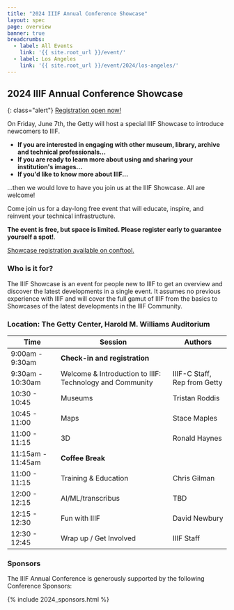 ```yaml
---
title: "2024 IIIF Annual Conference Showcase"
layout: spec
page: overview
banner: true 
breadcrumbs:
  - label: All Events
    link: '{{ site.root_url }}/event/'
  - label: Los Angeles
    link: '{{ site.root_url }}/event/2024/los-angeles/'
---
```


## 2024 IIIF Annual Conference Showcase

{: class="alert"}
[Registration open now!][registration]

On Friday, June 7th, the Getty will host a special IIIF Showcase to introduce newcomers to IIIF.

* **If you are interested in engaging with other museum, library, archive and technical professionals...**
* **If you are ready to learn more about using and sharing your institution's images...**
* **If you'd like to know more about IIIF...**

...then we would love to have you join us at the IIIF Showcase. All are welcome!

Come join us for a day-long free event that will educate, inspire, and reinvent your technical infrastructure. 

**The event is free, but space is limited. Please register early to guarantee yourself a spot!**. 

[Showcase registration available on conftool.][registration]

### Who is it for?

The IIIF Showcase is an event for people new to IIIF to get an overview and discover the latest developments in a single event. It assumes no previous experience with IIIF and will cover the full gamut of IIIF from the basics to Showcases of the latest developments in the IIIF Community.

### Location: The Getty Center, Harold M. Williams Auditorium
<table class="api-table">
    <thead>
        <tr>
            <th>Time</th>
            <th>Session</th>
            <th>Authors</th>
        </tr>
    </thead>
    <tbody>
        <tr>
            <td>9:00am - 9:30am</td>
            <td colspan="2"><b>Check-in and registration</b></td>
        </tr>
        <tr>
            <td>9:30am - 10:30am</td>
            <td>Welcome & Introduction to IIIF: Technology and Community</td>
            <td>IIIF-C Staff, Rep from Getty</td>
        </tr>
        <tr>
            <td>10:30 - 10:45</td>
            <td>Museums</td>
            <td>Tristan Roddis</td>
        </tr>
        <tr>
            <td>10:45 - 11:00</td>
            <td>Maps</td>
            <td>Stace Maples</td>
        </tr>
        <tr>
            <td>11:00 - 11:15</td>
            <td>3D</td>
            <td>Ronald Haynes</td>
        </tr>
        <tr>
            <td>11:15am - 11:45am</td>
            <td colspan="2"><b>Coffee Break</b></td>
        </tr>
        <tr>
            <td>11:00 - 11:15</td>
            <td>Training & Education</td>
            <td>Chris Gilman</td>
        </tr>
        <tr>
            <td>12:00 - 12:15</td>
            <td>AI/ML/transcribus</td>
            <td>TBD</td>
        </tr>
        <tr>
            <td>12:15 - 12:30</td>
            <td>Fun with IIIF</td>
            <td>David Newbury</td>
        </tr>
        <tr>
            <td>12:30 - 12:45</td>
            <td>Wrap up / Get Involved</td>
            <td>IIIF Staff</td>
        </tr>
    </tbody>
</table>        

### Sponsors

The IIIF Annual Conference is generously supported by the following Conference Sponsors:

{% include 2024_sponsors.html %} 

[registration]: https://www.conftool.org/iiif2024/